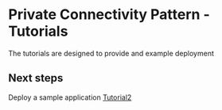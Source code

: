 # Private Connectivity Pattern - Tutorials

The tutorials are designed to provide and example deployment



## Next steps

Deploy a sample application [Tutorial2](./tutorial-sampleapp.md)